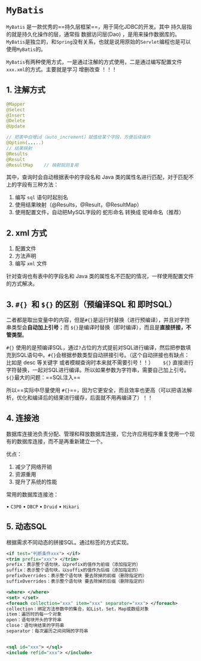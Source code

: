 # `MyBatis`

`MyBatis` 是一款优秀的==持久层框架==，用于简化JDBC的开发。其中 持久层指的就是持久化操作的层，通常指 数据访问层(Dao) ，是用来操作数据库的。  `MyBatis`是独立的，和`Spring`没有关系，也就是说用原始的`Servlet`编程也是可以使用`MyBatis`的。	

`MyBatis`有两种使用方式，一是通过注解的方式使用，二是通过编写配置文件`xxx.xml`的方式。主要就是学习 增删改查 ！！！

## 1. 注解方式

```java
@Mapper
@Select
@Insert
@Delete
@Update

// 把表中自增id（auto_increment）赋值给某个字段，方便后续操作
@Option(.....)
// 结果映射
@Results
@Result
@ResultMap    // 映射规则复用
```

其中，查询时会自动根据表中的字段名和 Java 类的属性名进行匹配，对于匹配不上的字段有三种方法：

1. 编写 `sql` 语句时起别名
2. 使用结果映射（@Results，@Result，@ResultMap）
3. 使用配置文件，自动把MySQL字段的 蛇形命名 转换成 驼峰命名（推荐） 

## 2. xml 方式

1. 配置文件
2. 方法声明
3. 编写 `xml` 文件

针对查询也有表中的字段名和 Java 类的属性名不匹配的情况，一样使用配置文件的方式解决。

## 3. `#{} `和 `${}` 的区别（预编译SQL 和 即时SQL）

二者都是取出变量中的内容，但是` #{} `是运行时替换（进行预编译），并且对字符串类型会**自动加上引号**；而 `${}`是编译时替换（即时编译），而且是**直接拼接，不管类型**。

`#{}` 使用的是预编译SQL，通过` ? `占位的方式提前对SQL进行编译，然后把参数填充到SQL语句中。` #{} `会根据参数类型自动拼接引号。（这个自动拼接也有缺点：比如是 desc 等关键字 或者模糊查询时本来就不需要引号！！）
		`	${}` 直接进行字符替换，一起对SQL进行编译。所以如果参数为字符串，需要自己加上引号。  `${}`最大的问题：==SQL注入==

所以==实际中尽量使用 `#{}`==，因为它更安全，而且效率也更高（可以把语法解析，优化和编译后的结果进行缓存，后面就不用再编译了）！！

## 4. 连接池

数据库连接池负责分配、管理和释放数据库连接，它允许应用程序重复使用一个现有的数据库连接，而不是再重新建立一个。  

优点：

1. 减少了网络开销
2. 资源重用
3. 提升了系统的性能 

常用的数据库连接池：

• `C3P0`
		• `DBCP`
		• `Druid`
		• `Hikari`   

## 5. 动态SQL

根据需求不同动态的拼接SQL。通过标签的方式实现。

```xml
<if test="判断条件xxx"> </if>
<trim prefix="xxx"> </trim>
prefix：表示整个语句块，以prefix的值作为前缀（添加指定的）
suffix：表示整个语句块，以suffix的值作为后缀（添加指定的）
prefixOverrides：表示整个语句块 要去除掉的前缀（删除指定的）
suffixOverrides：表示整个语句块 要去除掉的后缀（删除指定的）

<where> </where>
<set> </set>
<foreach collection="xxx" item="xxx" separator="xxx"> </foreach>
collection：绑定方法参数中的集合，如List，Set，Map或数组对象
item：遍历时的每一个对象
open：语句块开头的字符串
close：语句块结束的字符串
separator：每次遍历之间间隔的字符串


<sql id="xxx"> </sql>
<include refid="xxx"> </include>
```







